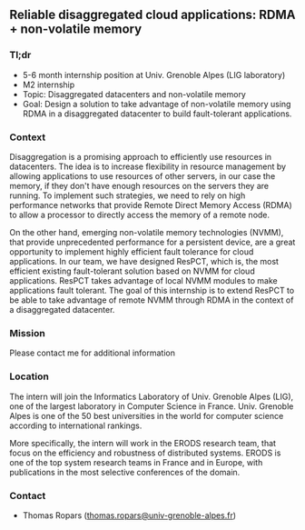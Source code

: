 ## Reliable disaggregated cloud applications: RDMA + non-volatile memory

### Tl;dr

* 5-6 month internship position at Univ. Grenoble Alpes (LIG laboratory)
* M2 internship
* Topic: Disaggregated datacenters and non-volatile memory
* Goal: Design a solution to take advantage of non-volatile memory using RDMA in a disaggregated datacenter to build fault-tolerant applications.

### Context

Disaggregation is a promising approach to efficiently use resources in datacenters. The idea is to increase flexibility in resource management by allowing applications to use resources of other servers, in our case the memory, if they don't have enough resources on the servers they are running. To implement such strategies, we need to rely on high performance networks that provide Remote Direct Memory Access (RDMA) to allow a processor to directly access the memory of a remote node. 

On the other hand, emerging non-volatile memory technologies (NVMM), that provide unprecedented performance for a persistent device, are a great opportunity to implement highly efficient fault tolerance for cloud applications. In our team, we have designed ResPCT, which is, the most efficient existing fault-tolerant solution based on NVMM for cloud applications. ResPCT takes advantage of local NVMM modules to make applications fault tolerant. The goal of this internship is to extend ResPCT to be able to take advantage of remote NVMM through RDMA in the context of a disaggregated datacenter. 


### Mission

Please contact me for additional information

### Location

The intern will join the Informatics Laboratory of Univ. Grenoble
Alpes (LIG), one of the largest laboratory in Computer Science in
France. Univ. Grenoble Alpes is one of the 50 best universities in the
world for computer science according to international rankings.

More specifically, the intern will work in the ERODS research team, that focus on the efficiency and robustness of distributed systems. ERODS is one of the top system research teams in France and in Europe, with publications in the most selective conferences of the domain.

### Contact

 - Thomas Ropars (<thomas.ropars@univ-grenoble-alpes.fr>)
